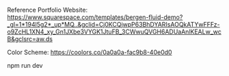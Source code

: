 Reference Portfolio Website: https://www.squarespace.com/templates/bergen-fluid-demo?_gl=1*194l5g2*_up*MQ..&gclid=Cj0KCQjwpP63BhDYARIsAOQkATYwFFFz-o9ZcHL1XN4_xy_Gn1JXbe3VYGK1JtuFB_3CWwuQVGH6ADUaAnlKEALw_wcB&gclsrc=aw.ds

Color Scheme: https://coolors.co/0a0a0a-fac9b8-40e0d0

npm run dev